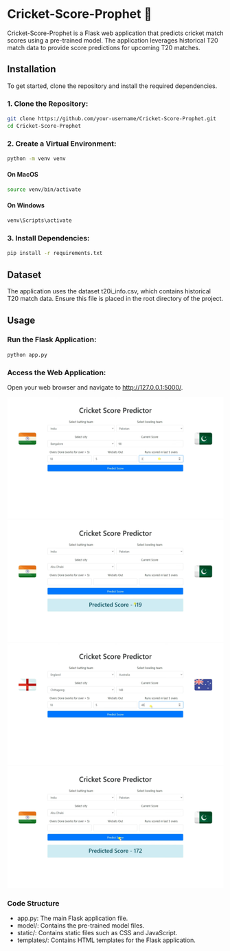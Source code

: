 # Cricket-Score-Prophet 🏏

Cricket-Score-Prophet is a Flask web application that predicts cricket match scores using a pre-trained model. The application leverages historical T20 match data to provide score predictions for upcoming T20 matches.

## Installation

To get started, clone the repository and install the required dependencies.

### 1. Clone the Repository:
   ```bash
   git clone https://github.com/your-username/Cricket-Score-Prophet.git
   cd Cricket-Score-Prophet
```

### 2. Create a Virtual Environment:

```bash
python -m venv venv
```
#### On MacOS
```bash
source venv/bin/activate
```
#### On Windows
```bash
venv\Scripts\activate
```
### 3. Install Dependencies:

```bash
pip install -r requirements.txt
```
## Dataset
The application uses the dataset t20i_info.csv, which contains historical T20 match data. Ensure this file is placed in the root directory of the project.

## Usage
### Run the Flask Application:

```bash
python app.py
```
### Access the Web Application:
Open your web browser and navigate to http://127.0.0.1:5000/.

![Alt text](https://github.com/kushalgupta1203/Cricket-Score-Prophet/blob/main/sample/1.png)
![Alt text](https://github.com/kushalgupta1203/Cricket-Score-Prophet/blob/main/sample/2.png)
![Alt text](https://github.com/kushalgupta1203/Cricket-Score-Prophet/blob/main/sample/3.png)
![Alt text](https://github.com/kushalgupta1203/Cricket-Score-Prophet/blob/main/sample/4.png)

### Code Structure
- app.py: The main Flask application file.
- model/: Contains the pre-trained model files.
- static/: Contains static files such as CSS and JavaScript.
- templates/: Contains HTML templates for the Flask application.
